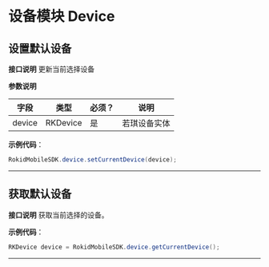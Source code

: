 # 设备模块 Device
## 设置默认设备

**接口说明**
更新当前选择设备
 
**参数说明**
 
| 字段    | 类型   | 必须？| 说明 |
| ------ | ----- | ----- | ----- |
| device | RKDevice | 是 | 若琪设备实体 |

**示例代码**：
 
```java
RokidMobileSDK.device.setCurrentDevice(device);
```
 
---
 
## 获取默认设备
**接口说明**
获取当前选择的设备。

**示例代码**：
 
```java
RKDevice device = RokidMobileSDK.device.getCurrentDevice();
```
 
---


